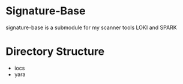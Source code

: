 # Signature-Base
signature-base is a submodule for my scanner tools LOKI and SPARK

# Directory Structure

- iocs
- yara

